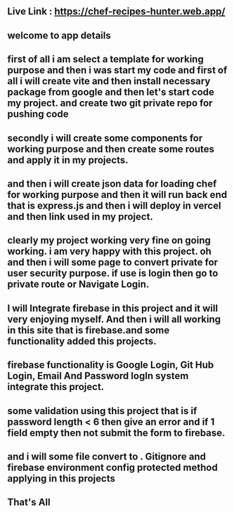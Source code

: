 ## Live Link : https://chef-recipes-hunter.web.app/

## welcome to app details

## first of all i am select a template for working purpose and then i was start my code and first of all i will create vite and then install necessary package from google and then let's start code my project. and create two git private repo for pushing code

## secondly i will create some components for working purpose and then create some routes and apply it in my projects. 

## and then i will create json data for loading chef for working purpose and then it will run back end that is express.js and then i will deploy in vercel and then link used in my project.

## clearly my project working very fine on going working. i am very happy with this project. oh and then i will some page to convert private for user security purpose. if use is login then go to private route or Navigate Login.

## I will Integrate firebase in this project and it will very enjoying myself. And then i will all working in this site that is firebase.and some functionality added this projects.

## firebase functionality is Google Login, Git Hub Login, Email And Password logIn system integrate this project.

## some validation using this project that is if password length < 6 then give an error and if 1 field empty then not submit the form to firebase.

## and i will some file convert to . Gitignore and firebase environment config protected method applying in this projects 

## That's All